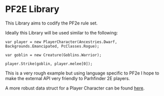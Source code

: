 # PF2E Library

This Library aims to codify the PF2e rule set.

Ideally this Library will be used similar to the following:

```
var player = new PlayerCharacter(Ancestries.Dwarf, Backgrounds.Emancipated, PcClasses.Rogue);

var goblin = new Creature(Goblins.Warrior);

player.Strike(goblin, player.melee[0]);
```

This is a very rough example but using language specific to PF2e I hope to make the external API very friendly to Parhfinder 2E players. 

A more robust data struct for a Player Character can be found [here](https://github.com/mirkoRainer/RulesLawyer/blob/master/src/PF2eCoreLib/PlayerCharacter/PlayerCharacter.ts).
